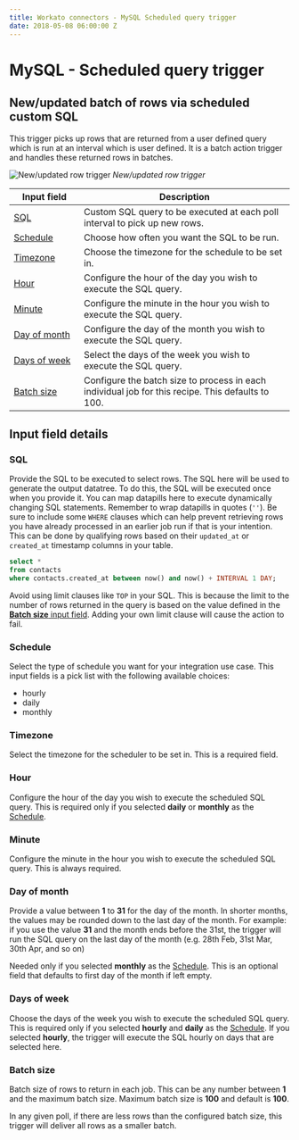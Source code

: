 ```yaml
---
title: Workato connectors - MySQL Scheduled query trigger
date: 2018-05-08 06:00:00 Z
---
```


# MySQL - Scheduled query trigger

## New/updated batch of rows via scheduled custom SQL
This trigger picks up rows that are returned from a user defined query which is run at an interval which is user defined. It is a batch action trigger and handles these returned rows in batches.

![New/updated row trigger](~@img/mysql/scheduled-query-trigger.png)
*New/updated row trigger*

<table class="unchanged rich-diff-level-one">
  <thead>
    <tr>
        <th width='25%'>Input field</th>
        <th>Description</th>
    </tr>
  </thead>
  <tbody>
    <tr>
      <td><a href="#sql">SQL</a></td>
      <td>Custom SQL query to be executed at each poll interval to pick up new rows.</td>
    </tr>
    <tr>
      <td><a href="#schedule">Schedule</a></td>
      <td>Choose how often you want the SQL to be run.</td>
    </tr>
    <tr>
      <td><a href="#timezone">Timezone</a></td>
      <td>Choose the timezone for the schedule to be set in.</td>
    </tr>
    </tr>
    <tr>
      <td><a href="#hour">Hour</a></td>
      <td>Configure the hour of the day you wish to execute the SQL query.</td>
    </tr>
    </tr>
    <tr>
      <td><a href="#minute">Minute</a></td>
      <td>Configure the minute in the hour you wish to execute the SQL query.</td>
    </tr>
    </tr>
    <tr>
      <td><a href="#day-of-month">Day of month</a></td>
      <td>Configure the day of the month you wish to execute the SQL query.</td>
    </tr>
    <tr>
      <td><a href="#days-of-week">Days of week</a></td>
      <td>Select the days of the week you wish to execute the SQL query.</td>
    </tr>
    <tr>
      <td><a href="#batch-size">Batch size</a></td>
      <td>
        Configure the batch size to process in each individual job for this recipe. This defaults to 100.
      </td>
    </tr>
  </tbody>
</table>

## Input field details

### SQL
Provide the SQL to be executed to select rows. The SQL here will be used to generate the output datatree. To do this, the SQL will be executed once when you provide it. You can map datapills here to execute dynamically changing SQL statements. Remember to wrap datapills in quotes (`''`). Be sure to include some `WHERE` clauses which can help prevent retrieving rows you have already processed in an earlier job run if that is your intention. This can be done by qualifying rows based on their `updated_at` or `created_at` timestamp columns in your table. 

```sql
select * 
from contacts
where contacts.created_at between now() and now() + INTERVAL 1 DAY;
```

Avoid using limit clauses like `TOP` in your SQL. This is because the limit to the number of rows returned in the query is based on the value defined in the [**Batch size** input field](#batch-size). Adding your own limit clause will cause the action to fail.

### Schedule
Select the type of schedule you want for your integration use case. This input fields is a pick list with the following available choices:
- hourly
- daily
- monthly

### Timezone
Select the timezone for the scheduler to be set in. This is a required field.

### Hour
Configure the hour of the day you wish to execute the scheduled SQL query. This is required only if you selected **daily** or **monthly** as the [Schedule](#schedule).

### Minute
Configure the minute in the hour you wish to execute the scheduled SQL query. This is always required.

### Day of month
Provide a value between **1** to **31** for the day of the month. In shorter months, the values may be rounded down to the last day of the month. For example: if you use the value **31** and the month ends before the 31st, the trigger will run the SQL query on the last day of the month (e.g. 28th Feb, 31st Mar, 30th Apr, and so on)

Needed only if you selected **monthly** as the [Schedule](#schedule). This is an optional field that defaults to first day of the month if left empty.

### Days of week
Choose the days of the week you wish to execute the scheduled SQL query. This is required only if you selected **hourly** and **daily** as the [Schedule](#schedule). If you selected **hourly**, the trigger will execute the SQL hourly on days that are selected here.

### Batch size
Batch size of rows to return in each job. This can be any number between **1** and the maximum batch size. Maximum batch size is **100** and default is **100**.

In any given poll, if there are less rows than the configured batch size, this trigger will deliver all rows as a smaller batch.
